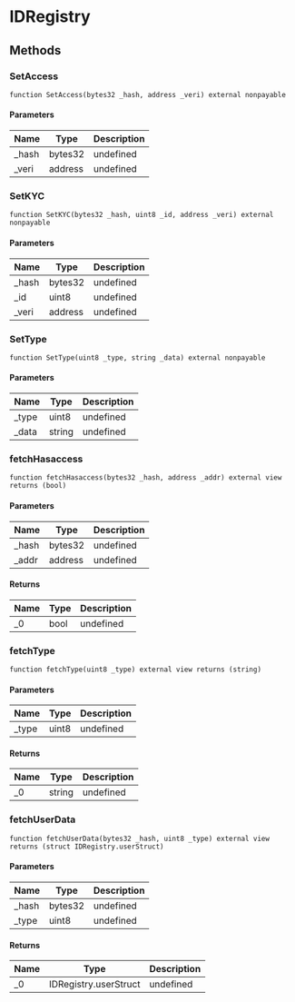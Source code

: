 # IDRegistry









## Methods

### SetAccess

```solidity
function SetAccess(bytes32 _hash, address _veri) external nonpayable
```





#### Parameters

| Name | Type | Description |
|---|---|---|
| _hash | bytes32 | undefined |
| _veri | address | undefined |

### SetKYC

```solidity
function SetKYC(bytes32 _hash, uint8 _id, address _veri) external nonpayable
```





#### Parameters

| Name | Type | Description |
|---|---|---|
| _hash | bytes32 | undefined |
| _id | uint8 | undefined |
| _veri | address | undefined |

### SetType

```solidity
function SetType(uint8 _type, string _data) external nonpayable
```





#### Parameters

| Name | Type | Description |
|---|---|---|
| _type | uint8 | undefined |
| _data | string | undefined |

### fetchHasaccess

```solidity
function fetchHasaccess(bytes32 _hash, address _addr) external view returns (bool)
```





#### Parameters

| Name | Type | Description |
|---|---|---|
| _hash | bytes32 | undefined |
| _addr | address | undefined |

#### Returns

| Name | Type | Description |
|---|---|---|
| _0 | bool | undefined |

### fetchType

```solidity
function fetchType(uint8 _type) external view returns (string)
```





#### Parameters

| Name | Type | Description |
|---|---|---|
| _type | uint8 | undefined |

#### Returns

| Name | Type | Description |
|---|---|---|
| _0 | string | undefined |

### fetchUserData

```solidity
function fetchUserData(bytes32 _hash, uint8 _type) external view returns (struct IDRegistry.userStruct)
```





#### Parameters

| Name | Type | Description |
|---|---|---|
| _hash | bytes32 | undefined |
| _type | uint8 | undefined |

#### Returns

| Name | Type | Description |
|---|---|---|
| _0 | IDRegistry.userStruct | undefined |




